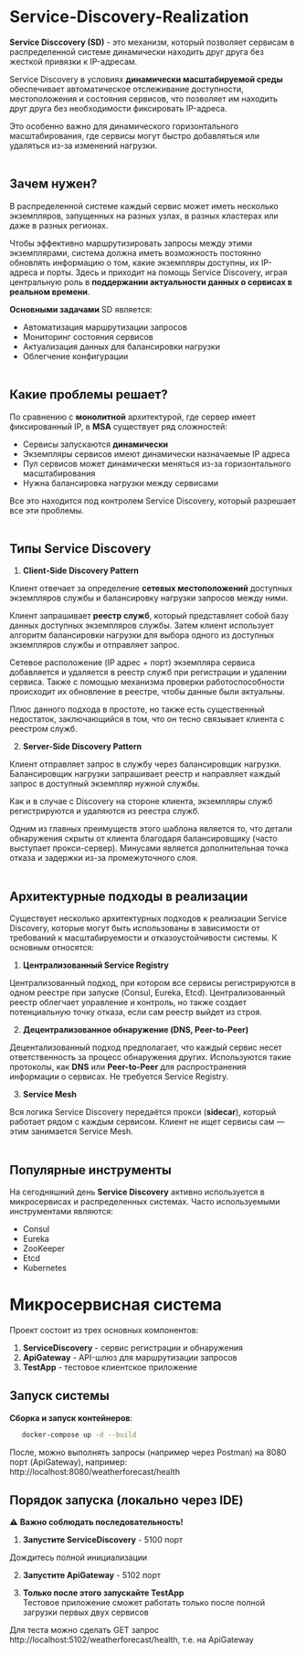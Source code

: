 ﻿# Service-Discovery-Realization

**Service Disccovery (SD)** - это механизм, который позволяет сервисам в распределенной системе динамически находить друг друга без жесткой привязки к IP-адресам.

Service Discovery в условиях **динамически масштабируемой среды** обеспечивает автоматическое отслеживание доступности, местоположения и состояния сервисов, что позволяет им находить друг друга без необходимости фиксировать IP-адреса.

Это особенно важно для динамического горизонтального масштабирования, где сервисы могут быстро добавляться или удаляться из-за изменений нагрузки.
</br></br>


## Зачем нужен?

В распределенной системе каждый сервис может иметь несколько экземпляров, запущенных на разных узлах, в разных кластерах или даже в разных регионах. 

Чтобы эффективно маршрутизировать запросы между этими экземплярами, система должна иметь возможность постоянно обновлять информацию о том, какие экземпляры доступны, их IP-адреса и порты. Здесь и приходит на помощь Service Discovery, играя центральную роль в **поддержании актуальности данных о сервисах в реальном времени**.


**Основными задачами** SD является:
+ Автоматизация маршрутизации запросов
+ Мониторинг состояния сервисов
+ Актуализация данных для балансировки нагрузки
+ Облегчение конфигурации
</br><br>

## Какие проблемы решает?


По сравнению с **монолитной** архитектурой, где сервер имеет фиксированный IP,  в **MSA** существует ряд сложностей:
+ Сервисы запускаются **динамически**
+ Экземпляры сервисов имеют динамически назначаемые IP адреса
+ Пул сервисов может динамически меняться из-за горизонтального масштабирования
+ Нужна балансировка нагрузки между сервисами

Все это находится под контролем Service Discovery, который разрешает все эти проблемы.
</br><br>

## Типы Service Discovery 

1. **Client‑Side Discovery Pattern**

Клиент отвечает за определение **сетевых местоположений** доступных экземпляров службы и балансировку нагрузки запросов между ними. 

Клиент запрашивает **реестр служб**, который представляет собой базу данных доступных экземпляров службы. Затем клиент использует алгоритм балансировки нагрузки для выбора одного из доступных экземпляров службы и отправляет запрос.

Сетевое расположение (IP адрес + порт) экземпляра сервиса добавляется и удаляется в реестр служб при регистрации и удалении сервиса. Также с помощью механизма проверки работоспособности происходит их обновление в реестре, чтобы данные были актуальны. 

Плюс данного подхода в простоте, но также есть существенный недостаток, заключающийся в том, что он тесно связывает клиента с реестром служб.


2. **Server-Side Discovery Pattern**

Клиент отправляет запрос в службу через балансировщик нагрузки. Балансировщик нагрузки запрашивает реестр и направляет каждый запрос в доступный экземпляр нужной службы. 

Как и в случае с Discovery на стороне клиента, экземпляры служб регистрируются и удаляются из реестра служб.

Одним из главных преимуществ этого шаблона является то, что детали обнаружения скрыты от клиента благодаря балансировщику (часто выступает прокси-сервер). Минусами является дополнительная точка отказа и задержки из-за промежуточного слоя.
</br><br>

## Архитектурные подходы в реализации

Существует несколько архитектурных подходов к реализации Service Discovery, которые могут быть использованы в зависимости от требований к масштабируемости и отказоустойчивости системы. К основным относятся:

1. **Централизованный Service Registry**

Централизованный подход, при котором все сервисы регистрируются в одном реестре при запуске (Consul, Eureka, Etcd). Централизованный реестр облегчает управление и контроль, но также создает потенциальную точку отказа, если сам реестр выйдет из строя.

2. **Децентрализованное обнаружение (DNS, Peer-to-Peer)**

Децентализованный подход предполагает, что каждый сервис несет ответственность за процесс обнаружения других. Используются такие протоколы, как **DNS** или **Peer-to-Peer** для распространения информации о сервисах. Не требуется Service Registry.

3. **Service Mesh**

Вся логика Service Discovery передаётся прокси (**sidecar**), который работает рядом с каждым сервисом. Клиент не ищет сервисы сам — этим занимается Service Mesh.
</br><br>

## Популярные инструменты

На сегодняшний день **Service Discovery** активно используется в микросервисах и распределенных системах. Часто используемыми инструментами являются:
+ Consul
+ Eureka
+ ZooKeeper
+ Etcd
+ Kubernetes

# Микросервисная система

Проект состоит из трех основных компонентов:
1. **ServiceDiscovery** - сервис регистрации и обнаружения
2. **ApiGateway** - API-шлюз для маршрутизации запросов
3. **TestApp** - тестовое клиентское приложение

## Запуск системы

**Сборка и запуск контейнеров**:
```bash
   docker-compose up -d --build
```
После, можно выполнять запросы (например через Postman) на 8080 порт (ApiGateway), например:  http://localhost:8080/weatherforecast/health

## Порядок запуска (локально через IDE)

⚠️ **Важно соблюдать последовательность!**

1. **Запустите ServiceDiscovery** - 5100 порт

Дождитесь полной инициализации

2. **Запустите ApiGateway** - 5102 порт 

3. **Только после этого запускайте TestApp**  
   Тестовое приложение сможет работать только после полной загрузки первых двух сервисов 

Для теста можно сделать GET запрос http://localhost:5102/weatherforecast/health, т.е. на ApiGateway
